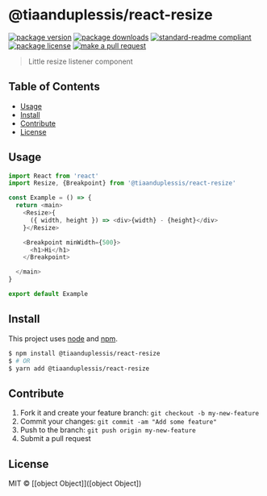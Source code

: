 
# @tiaanduplessis/react-resize
[![package version](https://img.shields.io/npm/v/@tiaanduplessis/react-resize.svg?style=flat-square)](https://npmjs.org/package/@tiaanduplessis/react-resize)
[![package downloads](https://img.shields.io/npm/dm/@tiaanduplessis/react-resize.svg?style=flat-square)](https://npmjs.org/package/@tiaanduplessis/react-resize)
[![standard-readme compliant](https://img.shields.io/badge/readme%20style-standard-brightgreen.svg?style=flat-square)](https://github.com/RichardLitt/standard-readme)
[![package license](https://img.shields.io/npm/l/@tiaanduplessis/react-resize.svg?style=flat-square)](https://npmjs.org/package/@tiaanduplessis/react-resize)
[![make a pull request](https://img.shields.io/badge/PRs-welcome-brightgreen.svg?style=flat-square)](http://makeapullrequest.com)

> Little resize listener component

## Table of Contents

- [Usage](#usage)
- [Install](#install)
- [Contribute](#contribute)
- [License](#License)

## Usage

```js
import React from 'react'
import Resize, {Breakpoint} from '@tiaanduplessis/react-resize'

const Example = () => {
  return <main>
    <Resize>{
      ({ width, height }) => <div>{width} - {height}</div>
    }</Resize>

    <Breakpoint minWidth={500}>
      <h1>Hi</h1>
    </Breakpoint>

  </main>
}

export default Example

```


## Install

This project uses [node](https://nodejs.org) and [npm](https://www.npmjs.com).

```sh
$ npm install @tiaanduplessis/react-resize
$ # OR
$ yarn add @tiaanduplessis/react-resize
```

## Contribute

1. Fork it and create your feature branch: `git checkout -b my-new-feature`
2. Commit your changes: `git commit -am "Add some feature"`
3. Push to the branch: `git push origin my-new-feature`
4. Submit a pull request

## License

MIT © [[object Object]]([object Object])
